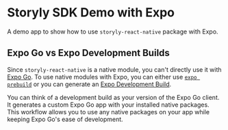 # Storyly SDK Demo with Expo

A demo app to show how to use `storyly-react-native` package with Expo.

## Expo Go vs Expo Development Builds

Since `storyly-react-native` is a native module, you can't directly use it with [Expo Go](https://docs.expo.dev/get-started/expo-go/). To use native modules with Expo, you can either use [`expo prebuild`](https://docs.expo.dev/workflow/prebuild/) or you can generate an [Expo Development Build](https://docs.expo.dev/develop/development-builds/introduction/).

You can think of a development build as your version of the Expo Go client. It generates a custom Expo Go app with your installed native packages. This workflow allows you to use any native packages on your app while keeping Expo Go's ease of development.